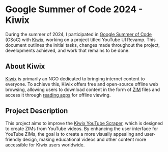 # Google Summer of Code 2024 - Kiwix

During the summer of 2024, I participated in [Google Summer of Code](https://summerofcode.withgoogle.com/) (GSoC) with [Kiwix](https://kiwix.org/), working on a project titled YouTube UI Revamp. This document outlines the initial tasks, changes made throughout the project, developments achieved, and work that remains to be done.

## About Kiwix

[Kiwix](https://kiwix.org/) is primarily an NGO dedicated to bringing internet content to everyone. To achieve this, Kiwix offers free and open-source offline web browsing, allowing users to download content in the form of [ZIM](https://wiki.openzim.org/wiki/ZIM_file_format) files and access it through [reading apps](https://kiwix.org/en/applications/) for offline viewing.

## Project Description

This project aims to improve the [Kiwix YouTube Scraper](https://github.com/openzim/youtube), which is designed to create ZIMs from YouTube videos. By enhancing the user interface for YouTube ZIMs, the goal is to create a more visually appealing and user-friendly design, making educational videos and other content more accessible for Kiwix users worldwide.
